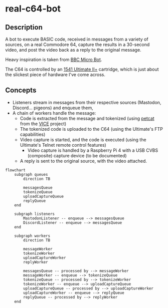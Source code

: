 # real-c64-bot

## Description

A bot to execute BASIC code, received in messages from a variety of sources,
on a real Commodore 64, capture the results in a 30-second video, and post the
video back as a reply to the original message.

Heavy inspiration is taken from [BBC Micro Bot](https://www.bbcmicrobot.com).

The C64 is controlled by an [1541 Ultimate II+](https://www.ultimate64.com/)
cartridge, which is just about the slickest piece of hardware I've come across.

## Concepts

* Listeners stream in messages from their respective sources (Mastodon, Discord... pigeons) and enqueue them,
* A chain of workers handle the message:
    * Code is extracted from the message and tokenized (using [petcat](https://vice-emu.sourceforge.io/vice_16.html) from the [VICE](https://vice-emu.sourceforge.io/vice_16.html) project)
    * The tokenized code is uploaded to the C64 (using the Ultimate's FTP capabilities)
    * Video capture is started, and the code is executed (using the Ultimate's Telnet remote control features)
        * Video capture is handled by a Raspberry Pi 4 with a USB CVBS (composite) capture device (to be documented)
    * A reply is sent to the original source, with the video attached.

```mermaid 
flowchart
    subgraph queues
        direction TB

        messagesQueue
        tokenizeQueue
        uploadCaptureQueue
        replyQueue
    end

    subgraph listeners
        MastodonListener -- enqueue --> messagesQueue
        DiscordListener -- enqueue --> messagesQueue
    end
    
    subgraph workers
        direction TB

        messageWorker
        tokenizeWorker 
        uploadCaptureWorker
        replyWorker

        messagesQueue -- processed by --> messageWorker
        messageWorker -- enqueue --> tokenizeQueue
        tokenizeQueue -- processed by --> tokenizeWorker
        tokenizeWorker -- enqueue --> uploadCaptureQueue
        uploadCaptureQueue -- processed by --> uploadCaptureWorker
        uploadCaptureWorker -- enqueue --> replyQueue
        replyQueue -- processed by --> replyWorker
    end
```
